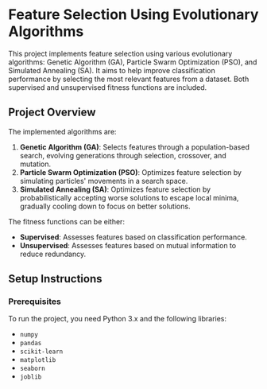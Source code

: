 # Feature Selection Using Evolutionary Algorithms

This project implements feature selection using various evolutionary algorithms: Genetic Algorithm (GA), Particle Swarm Optimization (PSO), and Simulated Annealing (SA). It aims to help improve classification performance by selecting the most relevant features from a dataset. Both supervised and unsupervised fitness functions are included.

## Project Overview

The implemented algorithms are:

1. **Genetic Algorithm (GA)**: Selects features through a population-based search, evolving generations through selection, crossover, and mutation.
2. **Particle Swarm Optimization (PSO)**: Optimizes feature selection by simulating particles' movements in a search space.
3. **Simulated Annealing (SA)**: Optimizes feature selection by probabilistically accepting worse solutions to escape local minima, gradually cooling down to focus on better solutions.

The fitness functions can be either:
- **Supervised**: Assesses features based on classification performance.
- **Unsupervised**: Assesses features based on mutual information to reduce redundancy.

## Setup Instructions

### Prerequisites

To run the project, you need Python 3.x and the following libraries:

- `numpy`
- `pandas`
- `scikit-learn`
- `matplotlib`
- `seaborn`
- `joblib`
